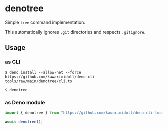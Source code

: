 # denotree

Simple `tree` command implementation.

This automatically ignores `.git` directories and respects `.gitignore`.

## Usage

### as CLI

```
$ deno install --allow-net --force https://github.com/kawarimidoll/deno-cli-tools/raw/main/denotree/cli.ts

$ denotree
```

### as Deno module

```ts
import { denotree } from "https://github.com/kawarimidoll/deno-cli-tools/raw/main/denotree/mod.ts";

await denotree();
```
